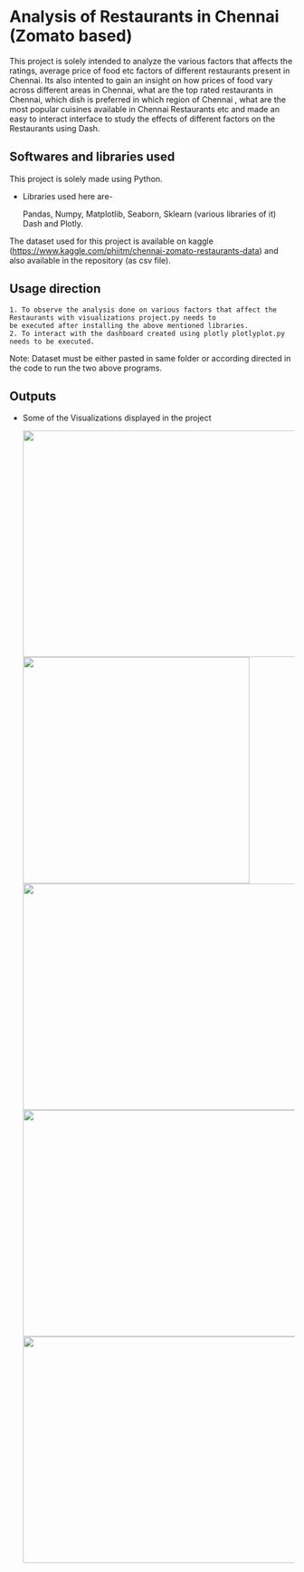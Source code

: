 # Analysis of Restaurants in Chennai (Zomato based)

This project is solely intended to analyze the various factors that affects the ratings,
average price of food etc factors of different restaurants present in Chennai.
Its also intented to gain an insight on how prices of food vary across different areas in Chennai, what are 
the top rated restaurants in Chennai, which dish is preferred in which region of 
Chennai , what are the most popular cuisines available in Chennai Restaurants 
etc and made an easy to interact interface to study the effects of different factors on the Restaurants using Dash.


## Softwares and libraries used
This project is solely made using Python.
 
 * Libraries used here are-
   
   Pandas, Numpy, Matplotlib, Seaborn, Sklearn (various libraries of it)
   Dash and Plotly.

The dataset used for this project is available on kaggle (https://www.kaggle.com/phiitm/chennai-zomato-restaurants-data)
and also available in the repository (as csv file).
  
## Usage direction
    1. To observe the analysis done on various factors that affect the Restaurants with visualizations project.py needs to
    be executed after installing the above mentioned libraries.
    2. To interact with the dashboard created using plotly plotlyplot.py needs to be executed.
   Note: Dataset must be either pasted in same folder or according directed in the code to run the two above programs.


  
## Outputs
* Some of the Visualizations displayed in the project

     <img src="https://user-images.githubusercontent.com/62378826/126688419-099d2225-05d6-49ba-955d-7a5e1b1397fd.jpg" data-canonical-src="https://gyazo.com/eb5c5741b6a9a16c692170a41a49c858.png" width="800" height="400" />
     <img src="https://user-images.githubusercontent.com/62378826/126688433-0d988c18-bdd9-4598-a490-4c2c7e848672.jpg" data-canonical-src="https://gyazo.com/eb5c5741b6a9a16c692170a41a49c858.png" width="400" height="400" />
     <img src="https://user-images.githubusercontent.com/62378826/126688439-9ee8da77-51ff-4898-898e-549e85a3493b.jpg" data-canonical-src="https://gyazo.com/eb5c5741b6a9a16c692170a41a49c858.png" width="800" height="400" />
     <img src="https://user-images.githubusercontent.com/62378826/126688451-8b22a3ee-a5bf-45eb-a795-7f0a17d69fe4.jpg" data-canonical-src="https://gyazo.com/eb5c5741b6a9a16c692170a41a49c858.png" width="800" height="400" />
     <img src="https://user-images.githubusercontent.com/62378826/126688460-80f5ec59-45b6-4b44-a691-915d88d835ca.jpg" data-canonical-src="https://gyazo.com/eb5c5741b6a9a16c692170a41a49c858.png" width="800" height="400" />
     
